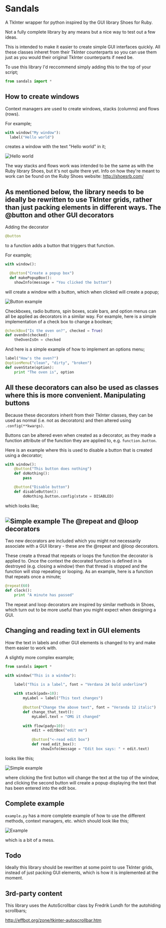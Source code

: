 # Sandals
A TkInter wrapper for python inspired by the GUI library Shoes for Ruby.

Not a fully complete library by any means but a nice way to test out a few ideas.

This is intended to make it easier to create simple GUI interfaces quickly. All these classes inheret from their TkInter counterparts so you can use them just as you would their original TkInter counterparts if need be.

To use this library I'd reccommend simply adding this to the top of your script;
```python
from sandals import *
```
How to create windows
--

Context managers are used to create windows, stacks (columns) and flows (rows).

For example;

```python
with window("My window"):
  label("Hello world")
```
creates a window with the text "Hello world" in it;

![Hello world](https://raw.githubusercontent.com/georgewalton/Sandals/master/example%20images/helloworld.png "Hello world")

The way stacks and flows work was intended to be the same as with the Ruby library Shoes, but it's not quite there yet.
Info on how they're meant to work can be found on the Ruby Shoes website: http://shoesrb.com/

As mentioned below, the library needs to be ideally be rewritten to use TkInter grids, rather than just packing elements in different ways.
The @button and other GUI decorators
--

Adding the decorator 
```python 
@button 
```
to a function adds a button that triggers that function.

For example;
```python
with window():

  @button("Create a popup box")
  def makePopupBox():
    showInfo(message = "You clicked the button")
```

will create a window with a button, which when clicked will create a popup;

![Button example](https://raw.githubusercontent.com/georgewalton/Sandals/master/example%20images/buttonexample.png "Button example")

Checkboxes, radio buttons, spin boxes, scale bars, and option menus can all be applied as decorators in a similar way.
For example, here is a simple implementation of a check box to change a boolean; 

```python
@checkBox("Is the oven on?", checked = True)
def ovenOn(checked):
	theOvenIsOn = checked
```

And here is a simple example of how to implement an options menu;

```python
label("How's the oven?")
@optionMenu("clean", "dirty", "broken")
def ovenState(option):
	print "The oven is", option
```

All these decorators can also be used as classes where this is more convenient.
Manipulating buttons
---
Because these decorators inherit from their TkInter classes, they can be used as normal (i.e. not as decorators) and then altered using ```.config(**kwargs)```.

Buttons can be altered even when created as a decorator, as they made a function attribute of the function they are applied to, e.g.  ```function.button```.

Here is an example where this is used to disable a button that is created using a decorator;

```python
with window():
	@button("This button does nothing")
	def doNothing():
		pass

	@button("Disable button")
	def disableButton():
		doNothing.button.config(state = DISABLED)
```

which looks like;

![Simple example](https://raw.githubusercontent.com/georgewalton/Sandals/master/example%20images/manipulatingbuttonsexample.png "Simple example")
The @repeat and @loop decorators
---
Two new decorators are included which you might not necessarily associate with a GUI library - these are the @repeat and @loop decorators.

These create a thread that repeats or loops the function the decorator is applied to. Once the context the decorated function is defined in is destroyed (e.g. closing a window) then that thread is stopped and the function will stop repeating or looping. As an example, here is a function that repeats once a minute;

```python
@repeat(60)
def clock():
	print "A minute has passed"
```

The repeat and loop decorators are inspired by similar methods in Shoes, which turn out to be more useful than you might expect when designing a GUI.

Changing and reading text in GUI elements
--

How the text in labels and other GUI elements is changed to try and make them easier to work with.

A slightly more complex example;

```python
from sandals import *

with window("This is a window"):

	label("This is a label", font = "Verdana 24 bold underline")
	
	with stack(padx=10):
		myLabel = label("This text changes")
		
		@button("Change the above text", font = "Veranda 12 italic")
		def change_that_text():
			myLabel.text = "OMG it changed"
			
		with flow(pady=10):
			edit = editBox("edit me")
			
			@button("<-read edit box")
			def read_edit_box():
				showInfo(message = "Edit box says: " + edit.text)
```

looks like this;

![Simple example](https://raw.githubusercontent.com/georgewalton/Sandals/master/example%20images/simpleexample.png "Simple example")

where clicking the first button will change the text at the top of the window, and clicking the second button will create a popup displaying the text that has been entered into the edit box.

Complete example
--

`example.py` has a more complete example of how to use the different methods, context managers, etc. which should look like this;

![Example](https://raw.githubusercontent.com/georgewalton/Sandals/master/example%20images/example.png "Example")

which is a bit of a mess.

Todo
--
Ideally this library should be rewritten at some point to use TkInter grids, instead of just packing GUI elements, which is how it is implemented at the moment.

3rd-party content
--

This library uses the AutoScrollbar class by Fredrik Lundh for the autohiding scrollbars;

http://effbot.org/zone/tkinter-autoscrollbar.htm
